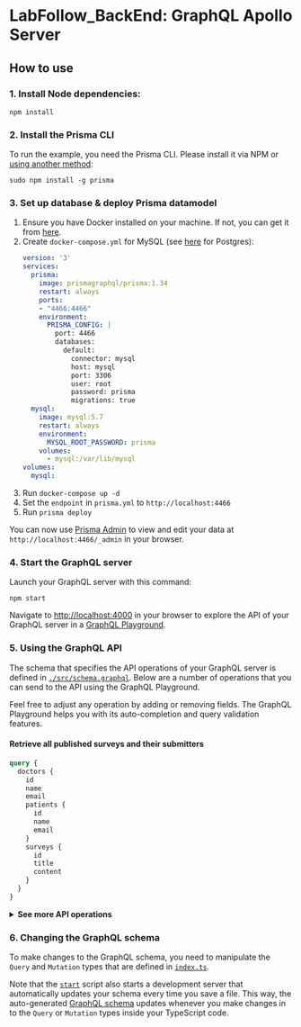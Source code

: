 # LabFollow_BackEnd: GraphQL Apollo Server

## How to use

### 1. Install Node dependencies:

```
npm install
```

### 2. Install the Prisma CLI

To run the example, you need the Prisma CLI. Please install it via NPM or [using another method](https://www.prisma.io/docs/prisma-cli-and-configuration/using-the-prisma-cli-alx4/#installation):

```
sudo npm install -g prisma
```

### 3. Set up database & deploy Prisma datamodel

1. Ensure you have Docker installed on your machine. If not, you can get it from [here](https://store.docker.com/search?offering=community&type=edition).
1. Create `docker-compose.yml` for MySQL (see [here](https://www.prisma.io/docs/prisma-server/database-connector-POSTGRES-jgfr/) for Postgres):
    ```yml
    version: '3'
    services:
      prisma:
        image: prismagraphql/prisma:1.34
        restart: always
        ports:
        - "4466:4466"
        environment:
          PRISMA_CONFIG: |
            port: 4466
            databases:
              default:
                connector: mysql
                host: mysql
                port: 3306
                user: root
                password: prisma
                migrations: true
      mysql:
        image: mysql:5.7
        restart: always
        environment:
          MYSQL_ROOT_PASSWORD: prisma
        volumes:
          - mysql:/var/lib/mysql
    volumes:
      mysql:
    ```
1. Run `docker-compose up -d`
1. Set the `endpoint` in `prisma.yml` to `http://localhost:4466`
1. Run `prisma deploy`


You can now use [Prisma Admin](https://www.prisma.io/docs/prisma-admin/overview-el3e/) to view and edit your data at `http://localhost:4466/_admin` in your browser.

### 4. Start the GraphQL server

Launch your GraphQL server with this command:

```
npm start
```

Navigate to [http://localhost:4000](http://localhost:4000) in your browser to explore the API of your GraphQL server in a [GraphQL Playground](https://github.com/prisma/graphql-playground).

### 5. Using the GraphQL API

The schema that specifies the API operations of your GraphQL server is defined in [`./src/schema.graphql`](./src/schema.graphql). Below are a number of operations that you can send to the API using the GraphQL Playground.

Feel free to adjust any operation by adding or removing fields. The GraphQL Playground helps you with its auto-completion and query validation features.

#### Retrieve all published surveys and their submitters

```graphql
query {
  doctors {
    id
    name
    email
  	patients {
      id
      name
      email
    }
    surveys {
      id
      title
      content
    }
  }
}
```

<Details><Summary><strong>See more API operations</strong></Summary>

#### Create a new doctor

```graphql
mutation {
  signupDoctor(
    name: "Doctor"
    email: "doctor@poc.eu"
    password: "azerty"
  ) {
    token
    doctor {
      id
      name
      email
    }
  }
}
```

#### Log into doctor's account

```graphql
mutation {
  loginDoctor(
    email: "doctor@poc.eu"
    password: "azerty"
  ) {
    token
  }
}
```
> **Note**: You need to keep this token for the following doctors' queries

#### Create a new patient

```graphql
mutation {
  signupPatient(
    name: "Jean"
    email: "jean@epitech.eu"
    password: "azerty"
    doctor: {
      connect: {
        email: "doctor@poc.eu"
      }
    }
  ) {
    token
    patient {
      id
      name
      email
    }
  }
}
```

#### Log into patient's account

```graphql
mutation {
  loginPatient(
    email: "jean@epitech.eu"
    password: "azerty"
  ) {
    token
  }
}
```
> **Note**: You need to keep this token for the following patients' queries

#### Create a new survey

```graphql
mutation {
  createDraftSurvey(
    title: "Suivi post opération"
    content: "Merci de remplir ce formulair"
    submitterEmail: "doctor@poc.eu"
    patientEmail: "jean@epitech.eu"
  ) {
    id
    content
    title
    published
    submitter {
      id
      email
      name
    }
  }
}
```
> **Note**: You need to be a logged doctor to be able to perform this query.

#### Publish an existing draft

```graphql
mutation {
  publishSurvey(id: "__POST_ID__") {
    id
    title
    content
    published
  }
}
```
> **Note**: You need to be the creator of the survey to change it's status.

#### Search for surveys with a specific title or content

```graphql
{
  filterSurveys(searchString: "graphql") {
    id
    title
    content
    published
    submitter {
      id
      name
      email
    }
  }
}
```

#### Retrieve a single survey

```graphql
{
  survey(id: "__POST_ID__") {
    id
    title
    content
    published
    submitter {
      id
      name
      email
    }
  }
}
```

#### Delete a survey

```graphql
mutation {
  deleteSurvey(
    id: "__POST_ID__"
  ) {
    id
  }
}
```
> **Note**: You need to be the creator of the survey to change delete it.


#### Add a doctor to a patient

```graphql
mutation {
  addDoctorToPatient(
    id: "doctor@poc.eu"
    patientEmail: "jean@epitech.eu"
  ) {
    patients {
      id
      name
      email
      doctor {
        id
        name
        email
      }
    }
  }
}
```
> **Note**: You need to be a logged doctor to be able to perform this mutation.


</Details>

### 6. Changing the GraphQL schema

To make changes to the GraphQL schema, you need to manipulate the `Query` and `Mutation` types that are defined in [`index.ts`](./src/index.ts).

Note that the [`start`](./package.json#L6) script also starts a development server that automatically updates your schema every time you save a file. This way, the auto-generated [GraphQL schema](./src/generated/schema.graphql) updates whenever you make changes in to the `Query` or `Mutation` types inside your TypeScript code.